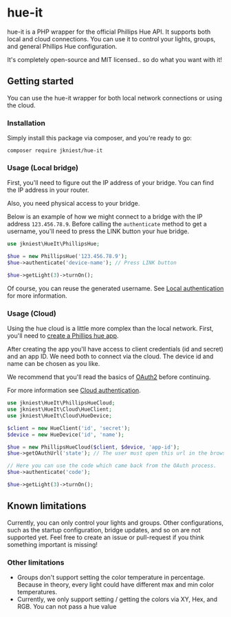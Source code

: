 # hue-it

hue-it is a PHP wrapper for the official Phillips Hue API. It supports both
local and cloud connections. You can use it to control your lights, groups, and general Phillips Hue configuration.

It's completely open-source and MIT licensed.. so do what you want with it!

## Getting started

You can use the hue-it wrapper for both local network connections
or using the cloud.

### Installation

Simply install this package via composer, and you're ready to go:

```shell script
composer require jkniest/hue-it
```

### Usage (Local bridge)

First, you'll need to figure out the IP address of your bridge. You can
find the IP address in your router.

Also, you need physical access to your bridge.

Below is an example of how we might connect to a bridge with the
IP address `123.456.78.9`. Before calling the `authenticate` method
to get a username, you'll need to press the LINK button your hue bridge.

```php
use jkniest\HueIt\PhillipsHue;

$hue = new PhillipsHue('123.456.78.9');
$hue->authenticate('device-name'); // Press LINK button

$hue->getLight(3)->turnOn();
```

Of course, you can reuse the generated username. See [Local authentication](/authentication/local/)
for more information.

### Usage (Cloud)

Using the hue cloud is a little more complex than the local network.
First, you'll need to [create a Phillips hue app](https://developers.meethue.com/my-apps/).

After creating the app you'll have access to client credentials (id and secret)
and an app ID. We need both to connect via the cloud. The device id and name can be chosen
as you like.

We recommend that you'll read the basics of [OAuth2](https://oauth.net/2/)
before continuing.

For more information see [Cloud authentication](/authentication/cloud/).

```php
use jkniest\HueIt\PhillipsHueCloud;
use jkniest\HueIt\Cloud\HueClient;
use jkniest\HueIt\Cloud\HueDevice;

$client = new HueClient('id', 'secret');
$device = new HueDevice('id', 'name');

$hue = new PhillipsHueCloud($client, $device, 'app-id');
$hue->getOAuthUrl('state'); // The user must open this url in the browser.

// Here you can use the code which came back from the OAuth process.
$hue->authenticate('code');

$hue->getLight(3)->turnOn();
```

## Known limitations
Currently, you can only control your lights and groups. Other configurations, such as the startup configuration, bridge updates, and so on are not supported yet. Feel free to create an issue
or pull-request if you think something important is missing!

### Other limitations
- Groups don't support setting the color temperature in percentage. Because in theory, every light could have different max and min color temperatures.
- Currently, we only support setting / getting the colors via XY, Hex, and RGB. You can not pass a hue value

